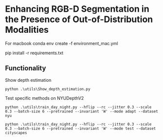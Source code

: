 # Enhancing RGB-D Segmentation in the Presence of Out-of-Distribution Modalities


For macbook
conda env create -f environment_mac.yml

pip install -r requirements.txt


## Functionality

Show depth estimation
```
python .\utils\Show_depth_estimation.py
```

Test specific methods on NYUDepthV2
```
python .\utils\train_day_night.py --hflip --rc --jitter 0.3 --scale 0.3 --batch-size 6 --pretrained --invariant 'W' --mode adapt --dataset nyu
```


```
python .\utils\train_day_night.py --hflip --rc --jitter 0.3 --scale 0.3 --batch-size 6 --pretrained --invariant 'W' --mode test --dataset cityscapes
```